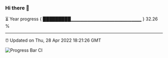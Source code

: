 ### Hi there 👋

⏳ Year progress { █████████▁▁▁▁▁▁▁▁▁▁▁▁▁▁▁▁▁▁▁▁▁ } 32.26 %

---

⏰ Updated on Thu, 28 Apr 2022 18:21:26 GMT

![Progress Bar CI](https://github.com/liununu/liununu/workflows/Progress%20Bar%20CI/badge.svg)
